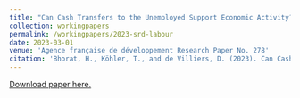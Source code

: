 ```yaml
---
title: "Can Cash Transfers to the Unemployed Support Economic Activity? Evidence from South Africa"
collection: workingpapers
permalink: /workingpapers/2023-srd-labour
date: 2023-03-01
venue: 'Agence française de développement Research Paper No. 278'
citation: 'Bhorat, H., Köhler, T., and de Villiers, D. (2023). Can Cash Transfers to the Unemployed Support Economic Activity? Evidence from South Africa. Agence française de développement Research Paper No. 278.'
---
```

[Download paper here.](https://www.afd.fr/sites/afd/files/2023-03-02-12-20/Cash-Transfers-to-the-Unemployed_Economic-Activity_South-Africa.pdf)



